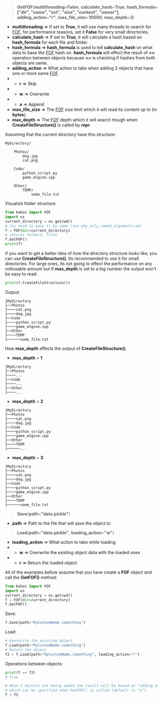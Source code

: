 >**GetFOF**(**multithreading**=**False**, **calculate_hash**=**True**, **hash_formula**=**["dir", "name", "ext", "size", "content", "owner"]**, **adding_action**=**"r"**, **max_file_size**=**10000**, **max_depth**=**3**)

* **multithreading** => If set to **True**, it will use many threads to search for [FOF](what_is_fof.md "What is FOF?"), for performance reasons, set it **False** for very small directories.
* **calculate_hash** => If set to **True**, it will calculate a hash based on **hash_formula** for each file and folder.
* **hash_formula** => **hash_formula** is used to tell **calculate_hash** on what data to base the [FOF](what_is_fof.md "What is FOF?") hash on. **hash_formula** will effect the result of **==** operation between objects because **==** is checking if hashes from both objects are same.
* **adding_action** => What action to take when adding 2 objects that have one or more same [FOF](what_is_fof.md "What is FOF?").
* * **r** => Skip
* * **w** => Overwrite
* * **a** => Append
* **max_file_size** => The [FOF](what_is_fof.md "What is FOF?") size limit which it will read its content up to (in **bytes**).
* **max_depth** => The [FOF](what_is_fof.md "What is FOF?") depth which it will search trough when **CreateFileStructure()** is called by **__repr__**.

Assuming that the current directory have this structure:
```
MyDirectory/

	Photos/
		dog.jpg
		cat.png

	Code/
		python_script.py
		game_engine.cpp

	Other/
		TEMP/
			some_file.txt
```
Visualize folder structure:

```python
from kokos import FOF
import os
current_directory = os.getcwd()
# You need to pass it by name (see why_only_named_arguments.md)
f = FOF(dir=current_directory)
# returns folders, files
f.GetFOF()
print(f)
```
If you want to get a better idea of how the directory structure looks like, you can use **CreateFileStructure()**.
Its recommended to use it for small directories. For large ones, Its not going to effect the performance on any noticeable amount but if **max_depth** is set to a big number the output won't be easy to read:
```python
print(f.CreateFileStructure())
```
Output:
```
├MyDirectory
├──Photos
├────cat.png
├────dog.jpg
├──Code
├────python_script.py
├────game_engine.cpp
├──Other
├────TEMP
├──────some_file.txt
```
How **max_depth** effects the output of **CreateFileStructure()**:

* **max_depth** = **1**
```
├MyDirectory
├──Photos
├────...
├──Code
├────...
├──Other
├────...
```
* **max_depth** = **2**
```
├MyDirectory
├──Photos
├────cat.png
├────dog.jpg
├──Code
├────python_script.py
├────game_engine.cpp
├──Other
├────TEMP
├──────...
```
* **max_depth** = **3**
```
├MyDirectory
├──Photos
├────cat.png
├────dog.jpg
├──Code
├────python_script.py
├────game_engine.cpp
├──Other
├────TEMP
├──────some_file.txt
```
>**Save**(**path**=**"data.pickle"**)
* **path** => Path to the file that will save the object to
>**Load**(**path**=**"data.pickle"**, **loading_action**=**"w"**)
* **loading_action** => What action to take while loading
* * **w** => Overwrite the existing object data with the loaded ones
* * **r** => Return the loaded object

All of the examples bellow assume that you have create a **FOF** object and call the **GetFOF()** method:
```python
from kokos import FOF
import os
current_directory = os.getcwd()
f = FOF(dir=current_directory)
f.GetFOF()
```
Save:
```python
f.Save(path="MyCustomName.something")
```
Load:
```python
# Overwrite the existing object
f.Load(path="MyCustomName.something")
# Return the object
f2 = f.Load(path="MyCustomName.something", loading_action="r")
```
Operations between objects:
```python
print(f == f2)
# True

# When 2 objects are being added the result will be based on "adding_action"
# which can be specified when GetFOF() is called (default is "s").
f + f2
```
